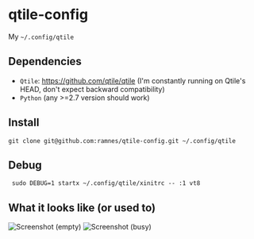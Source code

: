 qtile-config
============

My `~/.config/qtile`


Dependencies
------------

* `Qtile`: https://github.com/qtile/qtile (I'm constantly running on Qtile's
  HEAD, don't expect backward compatibility)
* `Python` (any >=2.7 version should work)


Install
-------

```
git clone git@github.com:ramnes/qtile-config.git ~/.config/qtile
```

Debug
-----

```
 sudo DEBUG=1 startx ~/.config/qtile/xinitrc -- :1 vt8
```

What it looks like (or used to)
-------------------------------

![Screenshot (empty)](https://i.imgur.com/P64wjPd.jpg)
![Screenshot (busy)](http://i.imgur.com/9QXliel.jpg)
